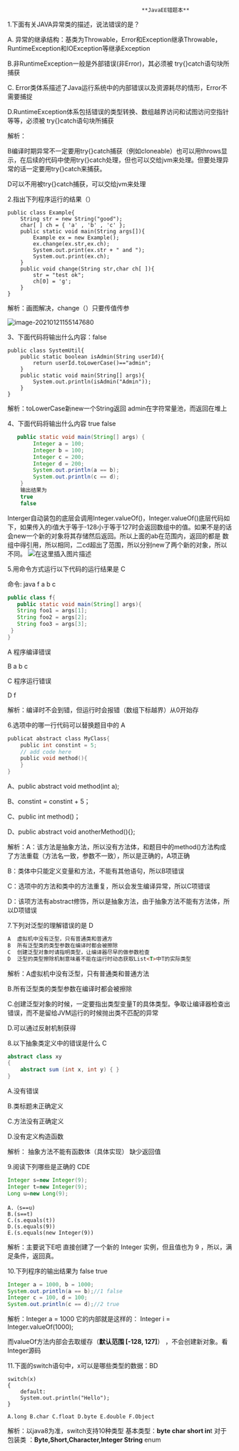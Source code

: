                                               **JavaEE错题本**

1.下面有关JAVA异常类的描述，说法错误的是？

A. 异常的继承结构：基类为Throwable，Error和Exception继承Throwable，RuntimeException和IOException等继承Exception

B.非RuntimeException一般是外部错误(非Error)，其必须被 try{}catch语句块所捕获

C. Error类体系描述了Java运行系统中的内部错误以及资源耗尽的情形，Error不需要捕捉

D.RuntimeException体系包括错误的类型转换、数组越界访问和试图访问空指针等等，必须被 try{}catch语句块所捕获

解析：

B编译时期异常不一定要用try{}catch捕获（例如cloneable）也可以用throws显示，在后续的代码中使用try{}catch处理，但也可以交给jvm来处理。但要处理异常的话一定要用try{}catch来捕获。

D可以不用被try{}catch捕获，可以交给jvm来处理

2.指出下列程序运行的结果（）

```
public class Example{
    String str = new String("good");
    char[ ] ch = { 'a' , 'b' , 'c' };
    public static void main(String args[]){
        Example ex = new Example();
        ex.change(ex.str,ex.ch);
        System.out.print(ex.str + " and ");
        System.out.print(ex.ch);
    }
    public void change(String str,char ch[ ]){
        str = "test ok";
        ch[0] = 'g';
    }
}
```

解析：画图解决，change（）只要传值传参

![image-20210121155147680](C:\Users\86131\AppData\Roaming\Typora\typora-user-images\image-20210121155147680.png)

3、下面代码将输出什么内容：false

```
public class SystemUtil{
	public static boolean isAdmin(String userId){
		return userId.toLowerCase()=="admin";
	}
	public static void main(String[] args){
		System.out.println(isAdmin("Admin"));
	}
}
```

解析：toLowerCase新new一个String返回   admin在字符常量池，而返回在堆上

4、下面代码将输出什么内容 true false

```java
   public static void main(String[] args) {
        Integer a = 100;
        Integer b = 100;
        Integer c = 200;
        Integer d = 200;
        System.out.println(a == b);
        System.out.println(c == d);
    }
    输出结果为
    true
    false

```

Interger自动装包的底层会调用Integer.valueOf()，Integer.valueOf()底层代码如下，如果传入的i值大于等于-128小于等于127时会返回数组中的值。如果不是的话会new一个新的对象将其存储然后返回。所以上面的ab在范围内，返回的都是 数组中得引用，所以相同，二cd超出了范围，所以分别new了两个新的对象，所以不同。
![在这里插入图片描述](https://img-blog.csdnimg.cn/20210121193218314.png)

5.用命令方式运行以下代码的运行结果是 C

命令: java f a b c 

```java
public class f{
   public static void main(String[] args){
   String foo1 = args[1];
   String foo2 = args[2];
   String foo3 = args[3];
 }
}
```

A 程序编译错误 

B a b c

 C 程序运行错误 

D f

解析：编译时不会到错，但运行时会报错（数组下标越界）从0开始存

6.选项中的哪一行代码可以替换题目中的   A

```c
publicat abstract class MyClass{
	public int constint = 5;
	// add code here
	public void method(){
	}
}

```

A、public abstract void method(int a);

B、constint = constint + 5；

C、public int method()；

D、public abstract void anotherMethod(){};

解析：A：该方法是抽象方法，所以没有方法体，和题目中的method()方法构成了方法重载（方法名一致，参数不一致），所以是正确的，A项正确

B：类体中只能定义变量和方法，不能有其他语句，所以B项错误

C：选项中的方法和类中的方法重复，所以会发生编译异常，所以C项错误

D：该项方法有abstract修饰，所以是抽象方法，由于抽象方法不能有方法体，所以D项错误

7.下列对泛型的理解错误的是  D

```html
A  虚拟机中没有泛型，只有普通类和普通方
B  所有泛型类的类型参数在编译时都会被擦除
C  创建泛型对象时请指明类型，让编译器尽早的做参数检查
D  泛型的类型擦除机制意味着不能在运行时动态获取List<T>中T的实际类型
```

解析：A虚拟机中没有泛型，只有普通类和普通方法

B.所有泛型类的类型参数在编译时都会被擦除

C.创建泛型对象的时候，一定要指出类型变量T的具体类型。争取让编译器检查出错误，而不是留给JVM运行的时候抛出类不匹配的异常

D.可以通过反射机制获得

8.以下抽象类定义中的错误是什么  C

```java
abstract class xy
{
    abstract sum (int x, int y) { }
}

```

A.没有错误  

B.类标题未正确定义

 C.方法没有正确定义 

D.没有定义构造函数 

解析： 抽象方法不能有函数体（具体实现）  缺少返回值

9.阅读下列哪些是正确的    CDE

```java
Integer s=new Integer(9);
Integer t=new Integer(9);
Long u=new Long(9);
```

```
A.（s==u)
B.(s==t)
C.(s.equals(t))
D.(s.equals(9))
E.(s.equals(new Integer(9))
```

解析：主要说下E吧 直接创建了一个新的 Integer 实例，但且值也为 9 ，所以，满足条件，返回真。

10.下列程序的输出结果为 false true

```java
Integer a = 1000, b = 1000; 
System.out.println(a == b);//1 false
Integer c = 100, d = 100; 
System.out.println(c == d);//2 true
```

解析：Integer a = 1000 它的内部就是这样的：  Integer i = Integer.valueOf(1000);

而valueOf方法内部会去取缓存（**默认范围 [-128, 127]**） ，不会创建新对象。看Integer源码

11.下面的switch语句中，x可以是哪些类型的数据：BD

```
switch(x)
{
	default:
	System.out.println("Hello");
}
```

```
A.long B.char C.float D.byte E.double F.Object
```

解析：以java8为准，switch支持10种类型 基本类型：**byte char short in**t 对于包装类 ：**Byte,Short,Character,Integer String** enum



